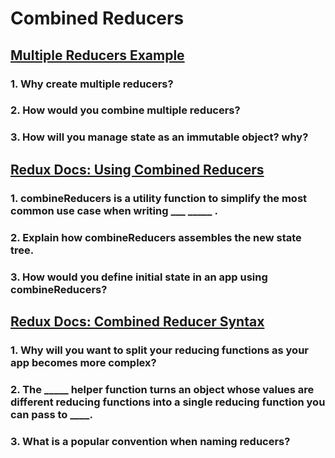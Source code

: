 # Combined Reducers

## [Multiple Reducers Example]()

### 1. Why create multiple reducers?

### 2. How would you combine multiple reducers?

### 3. How will you manage state as an immutable object? why?

## [Redux Docs: Using Combined Reducers]()

### 1. combineReducers is a utility function to simplify the most common use case when writing ___ _____ .

### 2. Explain how combineReducers assembles the new state tree.

### 3. How would you define initial state in an app using combineReducers?

## [Redux Docs: Combined Reducer Syntax]()

### 1. Why will you want to split your reducing functions as your app becomes more complex?

### 2. The _____ helper function turns an object whose values are different reducing functions into a single reducing function you can pass to ____.

### 3. What is a popular convention when naming reducers?